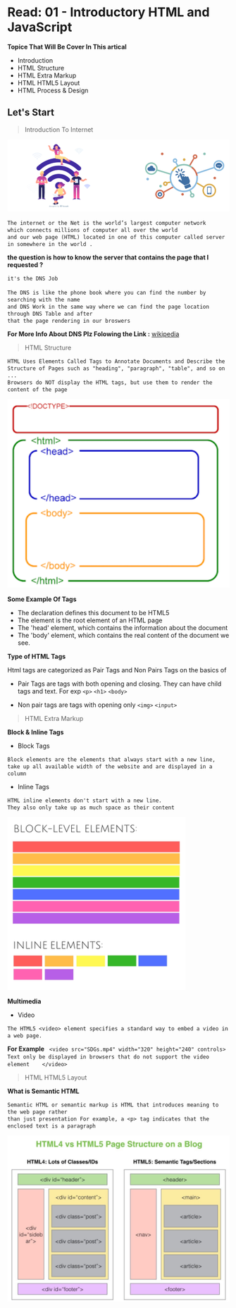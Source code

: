 # Read: 01 - Introductory HTML and JavaScript

**Topice That Will Be Cover In This artical**

* Introduction
* HTML Structure
* HTML Extra Markup 
* HTML HTML5 Layout 
* HTML Process & Design 

## Let's Start

> Introduction To Internet 

![Intenet](introtointernet.png) 
```
The internet or the Net is the world’s largest computer network
which connects millions of computer all over the world
and our web page (HTML) located in one of this computer called server in somewhere in the world .
```
**the question is how to know the server that contains the page that I requested ?**
```
it's the DNS Job

The DNS is like the phone book where you can find the number by searching with the name 
and DNS Work in the same way where we can find the page location through DNS Table and after 
that the page rendering in our broswers  
```

**For More Info About DNS  Plz Folowing the Link :** [wikipedia](https://en.wikipedia.org/wiki/Domain_Name_System)


> HTML Structure
 ```
 HTML Uses Elements Called Tags to Annotate Documents and Describe the Structure of Pages such as "heading", "paragraph", "table", and so on ...
 Browsers do NOT display the HTML tags, but use them to render the content of the page
 ```
![struc](struc.png) 

**Some Example Of Tags**

* The <!DOCTYPE html> declaration defines this document to be HTML5
* The <html> element is the root element of an HTML page
* The 'head' element, which contains the information about the document
* The 'body' element, which contains the real content of the document we see.

**Type of HTML Tags**

Html tags are categorized as Pair Tags and Non Pairs Tags on the basics of

- Pair Tags are tags with both opening and closing. 
They can have child tags and text. For exp `<p>` `<h1>` `<body>` 

- Non pair tags are tags with opening only `<img>` `<input>`

> HTML Extra Markup

**Block & Inline Tags**

* Block Tags
```
Block elements are the elements that always start with a new line, 
take up all available width of the website and are displayed in a column

```

* Inline Tags
```
HTML inline elements don't start with a new line. 
They also only take up as much space as their content

```
![blocks](blocks.png) 

**Multimedia**
- Video 
```
The HTML5 <video> element specifies a standard way to embed a video in a web page.
```
**For Example**
` <video src="SDGs.mp4" width="320" height="240" controls>  Text only be displayed in browsers that do not support the video element    </video>`

> HTML HTML5 Layout

**What is Semantic HTML**

```
Semantic HTML or semantic markup is HTML that introduces meaning to the web page rather
than just presentation For example, a <p> tag indicates that the enclosed text is a paragraph
```
![semantic](semantic.png) 
